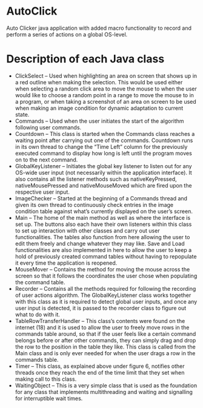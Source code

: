# AutoClick
Auto Clicker java application with added macro functionality to record and perform a series of actions on a global OS-level.

# Description of each Java class

* ClickSelect – Used when highlighting an area on screen that shows up in a red outline when making the selection. This would be used either when selecting a random click area to move the mouse to when the user would like to choose a random point in a range to move the mouse to in a program, or when taking a screenshot of an area on screen to be used when making an image condition for dynamic adaptation to current state.
* Commands – Used when the user initiates the start of the algorithm following user commands.
* Countdown – This class is started when the Commands class reaches a waiting point after carrying out one of the commands. Countdown runs in its own thread to change the “Time Left” column for the previously executed command to display how long is left until the program moves on to the next command.
* GlobalKeyListener – Initiates the global key listener to listen out for any OS-wide user input (not necessarily within the application interface). It also contains all the listener methods such as nativeKeyPressed, nativeMousePressed and nativeMouseMoved which are fired upon the respective user input.
* ImageChecker – Started at the beginning of a Commands thread and given its own thread to continuously check entries in the image condition table against what’s currently displayed on the user’s screen.
* Main – The home of the main method as well as where the interface is set up. The buttons also each have their own listeners within this class to set up interaction with other classes and carry out user functionalities. The tables also function from here allowing the user to edit them freely and change whatever they may like. Save and Load functionalities are also implemented in here to allow the user to keep a hold of previously created command tables without having to repopulate it every time the application is reopened.
* MouseMover – Contains the method for moving the mouse across the screen so that it follows the coordinates the user chose when populating the command table.
* Recorder – Contains all the methods required for following the recording of user actions algorithm. The GlobalKeyListener class works together with this class as it is required to detect global user inputs, and once any user input is detected, it is passed to the recorder class to figure out what to do with it.
* TableRowTransferHandler – This class’s contents were found on the internet (18) and it is used to allow the user to freely move rows in the commands table around, so that if the user feels like a certain command belongs before or after other commands, they can simply drag and drop the row to the position in the table they like. This class is called from the Main class and is only ever needed for when the user drags a row in the commands table.
* Timer – This class, as explained above under figure 6, notifies other threads once they reach the end of the time limit that they set when making call to this class.
* WaitingObject – This is a very simple class that is used as the foundation for any class that implements multithreading and waiting and signalling for interruptible wait times.
